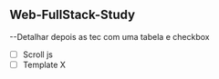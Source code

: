 ## Web-FullStack-Study

--Detalhar depois as tec com uma tabela e checkbox

- [ ] Scroll js <br>
- [ ] Template X
